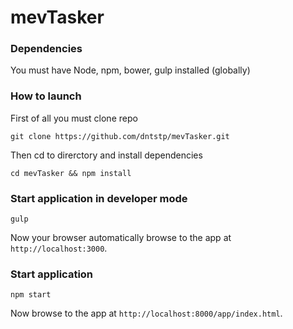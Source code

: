 # mevTasker

### Dependencies

You must have Node, npm, bower, gulp installed (globally)

### How to launch
First of all you must clone repo

```
git clone https://github.com/dntstp/mevTasker.git
```

Then cd to direrctory and install dependencies

```
cd mevTasker && npm install
```

### Start application in developer mode
```
gulp
```

Now your browser automatically browse to the app at `http://localhost:3000`.


### Start application
```
npm start
```

Now browse to the app at `http://localhost:8000/app/index.html`.

